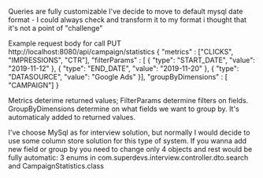 Queries are fully customizable 
I've decide to move to default mysql date format - I could always check and transform it to my format i thought that it's not a point of "challenge" 

Example request body for call 
PUT http://localhost:8080/api/campaign/statistics
{
    "metrics" : ["CLICKS", "IMPRESSIONS", "CTR"],
    "filterParams" : [ {
        "type": "START_DATE",
        "value": "2019-11-12"
    },
    {
        "type": "END_DATE",
        "value": "2019-11-20"
    }, {
        "type": "DATASOURCE",
        "value": "Google Ads" 
    }],
    "groupByDimensions" : [
        "CAMPAIGN"]
}

Metrics deterime returned values;
FilterParams determine filters on fields.
GroupByDimensions determine on what fields we want to group by. It's automaticaly added to returned values.

I've choose MySql as for interview solution, but normally I would decide to use some column store solution for this type of system. 
If you wanna add new field or group by you need to change only 4 objects and rest would be fully automatic:
3 enums in com.superdevs.interview.controller.dto.search and CampaignStatistics.class




